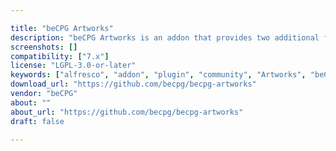 ```yaml
---

title: "beCPG Artworks"
description: "beCPG Artworks is an addon that provides two additional features : - a PDF and Image comparison tool for document versions - a PDF annotation tool (which requires a Kami license https://www.kamiapp.com ) Owner beCPG Versions Alfresco Community 7.0.X License Type GNU Library Project Page https://github.com/becpg/becpg-artworks Download Page https://github.com/becpg/becpg-artworks Tags beCPG Artworks Component Type Extension Points Installation AMP Products Alfresco repository and Alfresco share It can be use standalone or included in beCPG PLM. beCPG is an open source Product Lifecycle Management (PLM) software designed to manage food, cosmetics and CPG products. It helps to accelerate innovation and reduce time-to-market while improving product quality. https://www.becpg.net/"
screenshots: []
compatibility: ["7.x"]
license: "LGPL-3.0-or-later"
keywords: ["alfresco", "addon", "plugin", "community", "Artworks", "beCPG"]
download_url: "https://github.com/becpg/becpg-artworks"
vendor: "beCPG"
about: ""
about_url: "https://github.com/becpg/becpg-artworks"
draft: false

---
```

